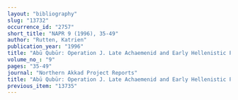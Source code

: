 ```yaml
---
layout: "bibliography"
slug: "13732"
occurrence_id: "2757"
short_title: "NAPR 9 (1996), 35-49"
author: "Rutten, Katrien"
publication_year: "1996"
title: "Abū Qubūr: Operation J. Late Achaemenid and Early Hellenistic Pottery from Ensembles III and IV"
volume_no_: "9"
pages: "35-49"
journal: "Northern Akkad Project Reports"
title: "Abū Qubūr: Operation J. Late Achaemenid and Early Hellenistic Pottery from Ensembles III and IV"
previous_item: "13735"
---
```

